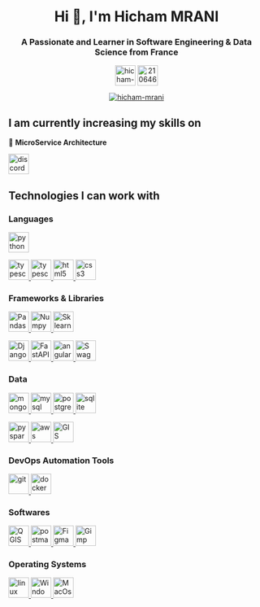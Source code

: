 <h1 align="center">Hi 👋, I'm Hicham MRANI</h1>
<h3 align="center">A Passionate and Learner in Software Engineering & Data Science from France</h3>
<p align="center">
<a href="https://www.linkedin.com/in/hicham-mrani-69916b206/" target="blank"><img align="center" src="https://www.vectorlogo.zone/logos/linkedin/linkedin-ar21.svg" alt="hicham-mrani-69916b206" height="40"/></a>
<a href="https://stackoverflow.com/users/21064666/hicham-mrani" target="blank"><img align="center" src="https://www.vectorlogo.zone/logos/stackoverflow/stackoverflow-ar21.svg" alt="21064666/hicham-mrani" height="40" /></a>
</p>

<p align="center"> <a href="https://github.com/ryo-ma/github-profile-trophy"><img src="https://github-profile-trophy.vercel.app/?username=hicham-mrani&margin-w=15&margin-h=15&theme=onedark&no-frame=true" alt="hicham-mrani" /></a></p>

<h2>I am currently increasing my skills on </h2>

<p align="left">

🎯 **MicroService Architecture**
 
<a href="https://discordpy.readthedocs.io/en/stable/" target="_blank" rel="noreferrer"><img src="https://www.vectorlogo.zone/logos/discordapp/discordapp-ar21.svg" alt="discord" height="40"/></a>
 
 
<h2>Technologies I can work with </h2>

<h3 align="left">Languages</h3>
<p align="left">
<a href="https://www.python.org" target="_blank" rel="noreferrer"><img src="https://www.vectorlogo.zone/logos/python/python-vertical.svg" alt="python" height="40"/></a>

<a href="https://developer.mozilla.org/fr/docs/Web/JavaScript" target="_blank" rel="noreferrer"> <img src="https://upload.vectorlogo.zone/logos/javascript/images/239ec8a4-163e-4792-83b6-3f6d96911757.svg" alt="typescript" height="40"/> </a>
<a href="https://www.typescriptlang.org/" target="_blank" rel="noreferrer"> <img src="https://www.vectorlogo.zone/logos/typescriptlang/typescriptlang-icon.svg" alt="typescript" height="40"/> </a>
<a href="https://www.w3schools.com/html/" target="_blank" rel="noreferrer"> <img src="https://www.vectorlogo.zone/logos/w3_html5/w3_html5-icon.svg" alt="html5" height="40"/> </a>
<a href="https://www.w3schools.com/css/" target="_blank" rel="noreferrer"> <img src="https://www.vectorlogo.zone/logos/w3_css/w3_css-icon.svg" alt="css3" height="40"/>
</a>


</p>

<h3 align="left">Frameworks & Libraries</h3>
<p align="left"> 
<a href="https://pandas.pydata.org/" target="_blank" rel="noreferrer"> <img src="https://www.vectorlogo.zone/logos/usepanda/usepanda-ar21.svg" alt="Pandas" height="40"/> </a>
<a href="https://numpy.org/" target="_blank" rel="noreferrer"> <img src="https://www.vectorlogo.zone/logos/numpy/numpy-ar21.svg" alt="Numpy" height="40"/> </a>
<a href="https://scikit-learn.org/stable/" target="_blank" rel="noreferrer"> <img src="https://blog.scikit-learn.org/assets/images/scikit-learn-logo.png" alt="Sklearn" height="40"/> </a>
 
<a href="https://www.djangoproject.com/" target="_blank" rel="noreferrer"> <img src="https://www.vectorlogo.zone/logos/djangoproject/djangoproject-ar21.svg" alt="Django" height="40"/> </a>
<a href="https://fastapi.tiangolo.com" target="_blank" rel="noreferrer"> <img src="https://fastapi.tiangolo.com/img/logo-margin/logo-teal.png" alt="FastAPI" height="40"/> </a>
<a href="https://angular.io" target="_blank" rel="noreferrer"> <img src="https://www.vectorlogo.zone/logos/angular/angular-ar21.svg" alt="angular" height="40"/> </a>
<a href="https://swagger.io/" target="_blank" rel="noreferrer"> <img src="https://static1.smartbear.co/swagger/media/assets/images/swagger_logo.svg" alt="Swagger" height="40"/> </a>
</p>

<h3 align="left">Data</h3>
<p align="left"> 
<a href="https://www.mongodb.com/" target="_blank" rel="noreferrer"> <img src="https://www.vectorlogo.zone/logos/mongodb/mongodb-ar21.svg" alt="mongodb" height="40"/> </a>
<a href="https://www.mysql.com/" target="_blank" rel="noreferrer"> <img src="https://www.vectorlogo.zone/logos/mysql/mysql-ar21.svg" alt="mysql" height="40"/> </a>
<a href="https://www.postgresql.org" target="_blank" rel="noreferrer"> <img src="https://www.vectorlogo.zone/logos/postgresql/postgresql-ar21.svg" alt="postgresql" height="40"/> </a>
<a href="https://www.sqlite.org/" target="_blank" rel="noreferrer"> <img src="https://www.vectorlogo.zone/logos/sqlite/sqlite-ar21.svg" alt="sqlite" height="40"/> </a>
 
<a href="https://spark.apache.org/docs/latest/api/python/" target="_blank" rel="noreferrer"> <img src="https://www.vectorlogo.zone/logos/apache_spark/apache_spark-ar21.svg" alt="pyspark" height="40"/> </a>
<a href="https://aws.amazon.com" target="_blank" rel="noreferrer"> <img src="https://www.vectorlogo.zone/logos/amazon_aws/amazon_aws-ar21.svg" alt="aws" height="40"/> </a>
 <a href="https://autogis-site.readthedocs.io/en/latest/index.html" target="_blank" rel="noreferrer"> <img src="https://autogis-site.readthedocs.io/en/latest/_static/autogis-logo_300x210px.svg" alt="GIS" height="40"/> </a>
</p>

<h3 align="left">DevOps Automation Tools</h3>
<p align="left"> 
<a href="https://git-scm.com/" target="_blank" rel="noreferrer"> <img src="https://www.vectorlogo.zone/logos/git-scm/git-scm-ar21.svg" alt="git" height="40"/> </a>
<a href="https://www.docker.com/" target="_blank" rel="noreferrer"> <img src="https://www.vectorlogo.zone/logos/docker/docker-ar21.svg" alt="docker" height="40"/> </a>
</p>

<h3 align="left">Softwares</h3>
<p align="left"> 
<a href="https://www.qgis.org/" target="_blank" rel="noreferrer"> <img src="https://www.vectorlogo.zone/logos/qgis/qgis-ar21.svg" alt="QGIS" height="40"/> </a>
<a href="https://postman.com" target="_blank" rel="noreferrer"> <img src="https://www.vectorlogo.zone/logos/getpostman/getpostman-ar21.svg" alt="postman" height="40"/> </a>
<a href="https://www.figma.com/" target="_blank" rel="noreferrer"> <img src="https://www.vectorlogo.zone/logos/figma/figma-ar21.svg" alt="Figma" height="40"/> </a>
<a href="https://www.gimp.org/" target="_blank" rel="noreferrer"> <img src="https://www.vectorlogo.zone/logos/gimp/gimp-ar21.svg" alt="Gimp" height="40"/> </a>

</p>

<h3 align="left">Operating Systems</h3>
<p align="left"> 
<a href="https://www.linux.org/" target="_blank" rel="noreferrer"> <img src="https://www.vectorlogo.zone/logos/linux/linux-icon.svg" alt="linux" height="40"/> </a>
<a href="https://www.microsoft.com/" target="_blank" rel="noreferrer"> <img src="https://www.vectorlogo.zone/logos/microsoft/microsoft-icon.svg" alt="Windows" height="40"/> </a>
<a href="https://www.apple.com/" target="_blank" rel="noreferrer"> <img src="https://www.vectorlogo.zone/logos/apple/apple-icon.svg" alt="MacOs" height="40"/> </a>
</p>
